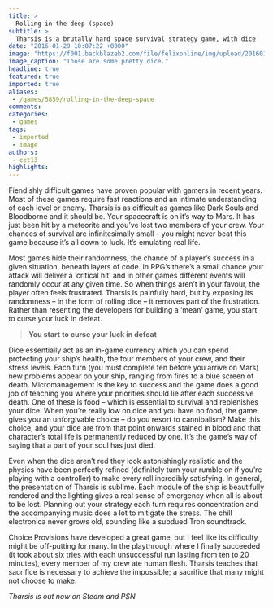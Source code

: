 ```yaml
---
title: >
  Rolling in the deep (space)
subtitle: >
  Tharsis is a brutally hard space survival strategy game, with dice
date: "2016-01-29 10:07:22 +0000"
image: "https://f001.backblazeb2.com/file/felixonline/img/upload/201601291006-felix-tharsis2.jpg"
image_caption: "Those are some pretty dice."
headline: true
featured: true
imported: true
aliases:
 - /games/5859/rolling-in-the-deep-space
comments:
categories:
 - games
tags:
 - imported
 - image
authors:
 - cet13
highlights:
---
```


Fiendishly difficult games have proven popular with gamers in recent years. Most of these games require fast reactions and an intimate understanding of each level or enemy. Tharsis is as difficult as games like Dark Souls and Bloodborne and it should be. Your spacecraft is on it’s way to Mars. It has just been hit by a meteorite and you’ve lost two members of your crew. Your chances of survival are infinitesimally small – you might never beat this game because it’s all down to luck. It’s emulating real life.

Most games hide their randomness, the chance of a player’s success in a given situation, beneath layers of code. In RPG’s there’s a small chance your attack will deliver a ‘critical hit’ and in other games different events will randomly occur at any given time. So when things aren’t in your favour, the player often feels frustrated. Tharsis is painfully hard, but by exposing its randomness – in the form of rolling dice – it removes part of the frustration. Rather than resenting the developers for building a ‘mean’ game, you start to curse your luck in defeat.

> **You start** **to curse your** **luck in defeat**

Dice essentially act as an in-game currency which you can spend protecting your ship’s health, the four members of your crew, and their stress levels. Each turn (you must complete ten before you arrive on Mars) new problems appear on your ship, ranging from fires to a blue screen of death. Micromanagement is the key to success and the game does a good job of teaching you where your priorities should lie after each successive death. One of these is food – which is essential to survival and replenishes your dice. When you’re really low on dice and you have no food, the game gives you an unforgivable choice – do you resort to cannibalism? Make this choice, and your dice are from that point onwards stained in blood and that character’s total life is permanently reduced by one. It’s the game’s way of saying that a part of your soul has just died.

Even when the dice aren’t red they look astonishingly realistic and the physics have been perfectly refined (definitely turn your rumble on if you’re playing with a controller) to make every roll incredibly satisfying. In general, the presentation of Tharsis is sublime. Each module of the ship is beautifully rendered and the lighting gives a real sense of emergency when all is about to be lost. Planning out your strategy each turn requires concentration and the accompanying music does a lot to mitigate the stress. The chill electronica never grows old, sounding like a subdued Tron soundtrack.

Choice Provisions have developed a great game, but I feel like its difficulty might be off-putting for many. In the playthrough where I finally succeeded (it took about six tries with each unsuccessful run lasting from ten to 20 minutes), every member of my crew ate human flesh. Tharsis teaches that sacrifice is necessary to achieve the impossible; a sacrifice that many might not choose to make.

_Tharsis is out now on_ _Steam and PSN_
